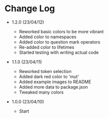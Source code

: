 # Change Log

- 1.2.0 (23/04/12)
  - Reworked basic colors to be more vibrant
  - Added color to namespaces
  - Added color to question mark operators
  - Re-added color to lifetimes
  - Started testing with writing actual code

- 1.1.0 (23/04/11)
  - Reworked token selection
  - Added dark red color to 'mut'
  - Added example images to README
  - Added more data to package.json
  - Tweaked many colors

- 1.0.0 (23/04/10)
  - Start

